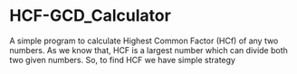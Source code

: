 # HCF-GCD_Calculator
A simple program to calculate Highest Common Factor (HCf) of any two numbers.
As we know that, HCF is a largest number which can divide both two given numbers.
So, to find HCF we have simple strategy
